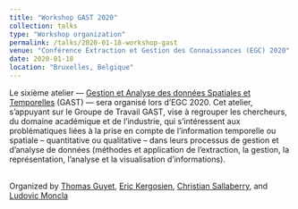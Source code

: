 ```yaml
---
title: "Workshop GAST 2020"
collection: talks
type: "Workshop organization"
permalink: /talks/2020-01-18-workshop-gast
venue: "Conférence Extraction et Gestion des Connaissances (EGC) 2020"
date: 2020-01-18
location: "Bruxelles, Belgique"
---
```



Le sixième atelier — [Gestion et Analyse des données Spatiales et Temporelles](https://gt-gast.irisa.fr/programme-gast-2020/) (GAST) — sera organisé lors d’EGC 2020. Cet atelier, s’appuyant sur le Groupe de Travail GAST, vise à regrouper les chercheurs, du domaine académique et de l’industrie, qui s’intéressent aux problématiques liées à la prise en compte de l’information temporelle ou spatiale – quantitative ou qualitative – dans leurs processus de gestion et d’analyse de données (méthodes et application de l’extraction, la gestion, la représentation, l’analyse et la visualisation d’informations).

<br/>Organized by [Thomas Guyet](https://pro.agrocampus-ouest.fr/fr/thomas-guyet), [Eric Kergosien](https://pro.univ-lille.fr/eric-kergosien/), [Christian Sallaberry](https://liuppa.univ-pau.fr/fr/_plugins/mypage/mypage/content/sallaber.html), and
[Ludovic Moncla](https://ludovicmoncla.github.io)
